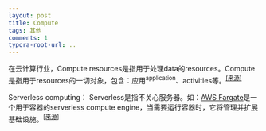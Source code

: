 ```yaml
---
layout: post
title: Compute
tags: 其他
comments: 1
typora-root-url: ..
---
```


在云计算行业，Compute resources是指用于处理data的resources。Compute是指用于resources的一切对象，包含：应用<sup>application</sup>、activities等。<sup>[[来源]](https://www.techopedia.com/definition/6580/compute)</sup>

Serverless computing： Serverless是指不关心服务器。如：[AWS Fargate](https://aws.amazon.com/fargate/)是一个用于容器的serverless compute engine，当需要运行容器时，它将管理并扩展基础设施。<sup>[[来源]](https://aws.amazon.com/serverless/)</sup>

